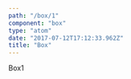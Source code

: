 ```yaml
---
path: "/box/1"
component: "box"
type: "atom"
date: "2017-07-12T17:12:33.962Z"
title: "Box"
---
```


<Box p={5} border="1px solid" borderColor="red">
  Box1
</Box>
